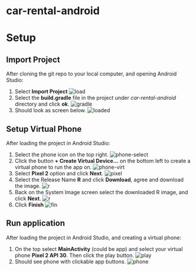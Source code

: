 # car-rental-android

# Setup
## Import Project
After cloning the git repo to your local computer, and opening Android 
Studio:
1. Select **Import Project**
![load](/images/load-menu.png)
1. Select the **build.gradle** file in the project under *car-rental-android* directory
and click **ok**.
![gradle](/images/build-gradle.png)
1. Should look as screen below.
![loaded](/images/loaded.png)

## Setup Virtual Phone
After loading the project in Android Studio:
1. Select the phone icon on the top right.
![phone-select](/images/phone-select.png)
1. Click the button **+ Create Virtual Device...** on the bottom
left to create a virtual phone to run the app on.
![phone-virt](/images/phone-virt.png)
1. Select **Pixel 2** option and click **Next**.
![pixel](/images/pixel.png)
1. Select the Release Name **R** and click **Download**, agree and 
download the image.
![r](/images/R.png)
1. Back on the System Image screen select the downloaded R image,
and click **Next**.
![r](/images/R.png)
1. Click **Finish**
![fin](/images/finish.png)


## Run application
After loading the project in Android Studio, and 
creating a virtual phone:
1. On the top select **MainActivity** (could be app) and 
select your virtual phone **Pixel 2 API 30**. Then click
the play button.
![play](/images/play.png)
1. Should see phone with clickable app buttons.
![phone](/images/app.png)

